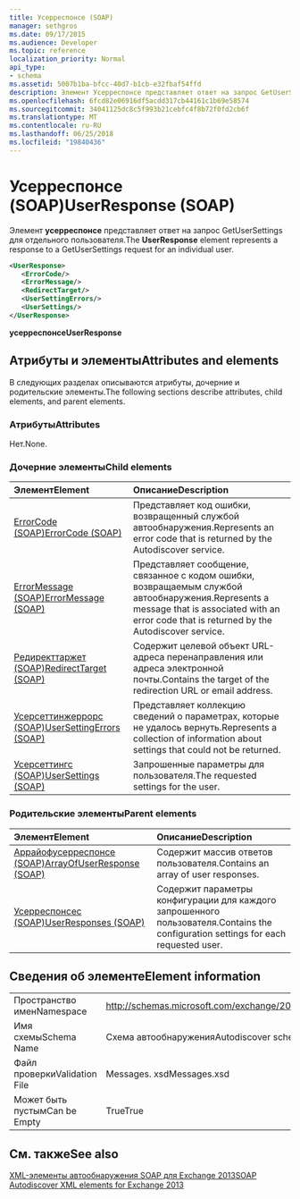 ```yaml
---
title: Усерреспонсе (SOAP)
manager: sethgros
ms.date: 09/17/2015
ms.audience: Developer
ms.topic: reference
localization_priority: Normal
api_type:
- schema
ms.assetid: 5007b1ba-bfcc-40d7-b1cb-e32fbaf54ffd
description: Элемент Усерреспонсе представляет ответ на запрос GetUserSettings для отдельного пользователя.
ms.openlocfilehash: 6fcd82e06916df5acdd317cb44161c1b69e58574
ms.sourcegitcommit: 34041125dc8c5f993b21cebfc4f8b72f0fd2cb6f
ms.translationtype: MT
ms.contentlocale: ru-RU
ms.lasthandoff: 06/25/2018
ms.locfileid: "19840436"
---
```

# <a name="userresponse-soap"></a><span data-ttu-id="34381-103">Усерреспонсе (SOAP)</span><span class="sxs-lookup"><span data-stu-id="34381-103">UserResponse (SOAP)</span></span>

<span data-ttu-id="34381-104">Элемент **усерреспонсе** представляет ответ на запрос GetUserSettings для отдельного пользователя.</span><span class="sxs-lookup"><span data-stu-id="34381-104">The **UserResponse** element represents a response to a GetUserSettings request for an individual user.</span></span> 
  
```XML
<UserResponse>
   <ErrorCode/>
   <ErrorMessage/>
   <RedirectTarget/>
   <UserSettingErrors/>
   <UserSettings/>
</UserResponse>
```

 <span data-ttu-id="34381-105">**усерреспонсе**</span><span class="sxs-lookup"><span data-stu-id="34381-105">**UserResponse**</span></span>
## <a name="attributes-and-elements"></a><span data-ttu-id="34381-106">Атрибуты и элементы</span><span class="sxs-lookup"><span data-stu-id="34381-106">Attributes and elements</span></span>

<span data-ttu-id="34381-107">В следующих разделах описываются атрибуты, дочерние и родительские элементы.</span><span class="sxs-lookup"><span data-stu-id="34381-107">The following sections describe attributes, child elements, and parent elements.</span></span>
  
### <a name="attributes"></a><span data-ttu-id="34381-108">Атрибуты</span><span class="sxs-lookup"><span data-stu-id="34381-108">Attributes</span></span>

<span data-ttu-id="34381-109">Нет.</span><span class="sxs-lookup"><span data-stu-id="34381-109">None.</span></span>
  
### <a name="child-elements"></a><span data-ttu-id="34381-110">Дочерние элементы</span><span class="sxs-lookup"><span data-stu-id="34381-110">Child elements</span></span>

|<span data-ttu-id="34381-111">**Элемент**</span><span class="sxs-lookup"><span data-stu-id="34381-111">**Element**</span></span>|<span data-ttu-id="34381-112">**Описание**</span><span class="sxs-lookup"><span data-stu-id="34381-112">**Description**</span></span>|
|:-----|:-----|
|[<span data-ttu-id="34381-113">ErrorCode (SOAP)</span><span class="sxs-lookup"><span data-stu-id="34381-113">ErrorCode (SOAP)</span></span>](errorcode-soap.md) <br/> |<span data-ttu-id="34381-114">Представляет код ошибки, возвращенный службой автообнаружения.</span><span class="sxs-lookup"><span data-stu-id="34381-114">Represents an error code that is returned by the Autodiscover service.</span></span>  <br/> |
|[<span data-ttu-id="34381-115">ErrorMessage (SOAP)</span><span class="sxs-lookup"><span data-stu-id="34381-115">ErrorMessage (SOAP)</span></span>](errormessage-soap.md) <br/> |<span data-ttu-id="34381-116">Представляет сообщение, связанное с кодом ошибки, возвращаемым службой автообнаружения.</span><span class="sxs-lookup"><span data-stu-id="34381-116">Represents a message that is associated with an error code that is returned by the Autodiscover service.</span></span>  <br/> |
|[<span data-ttu-id="34381-117">Редиректтаржет (SOAP)</span><span class="sxs-lookup"><span data-stu-id="34381-117">RedirectTarget (SOAP)</span></span>](redirecttarget-soap.md) <br/> |<span data-ttu-id="34381-118">Содержит целевой объект URL-адреса перенаправления или адреса электронной почты.</span><span class="sxs-lookup"><span data-stu-id="34381-118">Contains the target of the redirection URL or email address.</span></span>  <br/> |
|[<span data-ttu-id="34381-119">Усерсеттинжеррорс (SOAP)</span><span class="sxs-lookup"><span data-stu-id="34381-119">UserSettingErrors (SOAP)</span></span>](usersettingerrors-soap.md) <br/> |<span data-ttu-id="34381-120">Представляет коллекцию сведений о параметрах, которые не удалось вернуть.</span><span class="sxs-lookup"><span data-stu-id="34381-120">Represents a collection of information about settings that could not be returned.</span></span>  <br/> |
|[<span data-ttu-id="34381-121">Усерсеттингс (SOAP)</span><span class="sxs-lookup"><span data-stu-id="34381-121">UserSettings (SOAP)</span></span>](usersettings-soap.md) <br/> |<span data-ttu-id="34381-122">Запрошенные параметры для пользователя.</span><span class="sxs-lookup"><span data-stu-id="34381-122">The requested settings for the user.</span></span>  <br/> |
   
### <a name="parent-elements"></a><span data-ttu-id="34381-123">Родительские элементы</span><span class="sxs-lookup"><span data-stu-id="34381-123">Parent elements</span></span>

|<span data-ttu-id="34381-124">**Элемент**</span><span class="sxs-lookup"><span data-stu-id="34381-124">**Element**</span></span>|<span data-ttu-id="34381-125">**Описание**</span><span class="sxs-lookup"><span data-stu-id="34381-125">**Description**</span></span>|
|:-----|:-----|
|[<span data-ttu-id="34381-126">Аррайофусерреспонсе (SOAP)</span><span class="sxs-lookup"><span data-stu-id="34381-126">ArrayOfUserResponse (SOAP)</span></span>](arrayofuserresponse-soap.md) <br/> |<span data-ttu-id="34381-127">Содержит массив ответов пользователя.</span><span class="sxs-lookup"><span data-stu-id="34381-127">Contains an array of user responses.</span></span>  <br/> |
|[<span data-ttu-id="34381-128">Усерреспонсес (SOAP)</span><span class="sxs-lookup"><span data-stu-id="34381-128">UserResponses (SOAP)</span></span>](userresponses-soap.md) <br/> |<span data-ttu-id="34381-129">Содержит параметры конфигурации для каждого запрошенного пользователя.</span><span class="sxs-lookup"><span data-stu-id="34381-129">Contains the configuration settings for each requested user.</span></span>  <br/> |
   
## <a name="element-information"></a><span data-ttu-id="34381-130">Сведения об элементе</span><span class="sxs-lookup"><span data-stu-id="34381-130">Element information</span></span>

|||
|:-----|:-----|
|<span data-ttu-id="34381-131">Пространство имен</span><span class="sxs-lookup"><span data-stu-id="34381-131">Namespace</span></span>  <br/> |http://schemas.microsoft.com/exchange/2010/Autodiscover  <br/> |
|<span data-ttu-id="34381-132">Имя схемы</span><span class="sxs-lookup"><span data-stu-id="34381-132">Schema Name</span></span>  <br/> |<span data-ttu-id="34381-133">Схема автообнаружения</span><span class="sxs-lookup"><span data-stu-id="34381-133">Autodiscover schema</span></span>  <br/> |
|<span data-ttu-id="34381-134">Файл проверки</span><span class="sxs-lookup"><span data-stu-id="34381-134">Validation File</span></span>  <br/> |<span data-ttu-id="34381-135">Messages. xsd</span><span class="sxs-lookup"><span data-stu-id="34381-135">Messages.xsd</span></span>  <br/> |
|<span data-ttu-id="34381-136">Может быть пустым</span><span class="sxs-lookup"><span data-stu-id="34381-136">Can be Empty</span></span>  <br/> |<span data-ttu-id="34381-137">True</span><span class="sxs-lookup"><span data-stu-id="34381-137">True</span></span>  <br/> |
   
## <a name="see-also"></a><span data-ttu-id="34381-138">См. также</span><span class="sxs-lookup"><span data-stu-id="34381-138">See also</span></span>



[<span data-ttu-id="34381-139">XML-элементы автообнаружения SOAP для Exchange 2013</span><span class="sxs-lookup"><span data-stu-id="34381-139">SOAP Autodiscover XML elements for Exchange 2013</span></span>](soap-autodiscover-xml-elements-for-exchange-2013.md)

